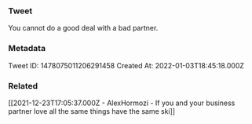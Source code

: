 ### Tweet
You cannot do a good deal with a bad partner.

### Metadata
Tweet ID: 1478075011206291458
Created At: 2022-01-03T18:45:18.000Z

### Related
[[2021-12-23T17:05:37.000Z - AlexHormozi - If you and your business partner love all the same things have the same ski]]


